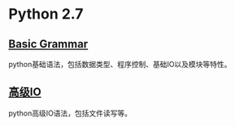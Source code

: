 # Python 2.7
## [Basic Grammar](basic.md)
python基础语法，包括数据类型、程序控制、基础IO以及模块等特性。
## [高级IO](io.md)
python高级IO语法，包括文件读写等。

